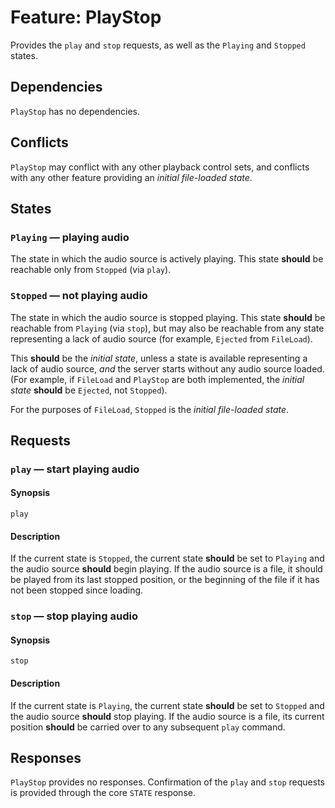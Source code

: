 # Feature: PlayStop

Provides the `play` and `stop` requests, as well as the `Playing` and
`Stopped` states.

## Dependencies

`PlayStop` has no dependencies.

## Conflicts

`PlayStop` may conflict with any other playback control sets, and
conflicts with any other feature providing an _initial file-loaded state_.

## States

### `Playing` — playing audio

The state in which the audio source is actively playing.  This state
__should__ be reachable only from `Stopped` (via `play`).

### `Stopped` — not playing audio

The state in which the audio source is stopped playing.  This state __should__
be reachable from `Playing` (via `stop`), but may also be reachable from any
state representing a lack of audio source (for example, `Ejected` from
`FileLoad`).

This __should__ be the _initial state_, unless a state is available representing
a lack of audio source, _and_ the server starts without any audio source loaded.
(For example, if `FileLoad` and `PlayStop` are both implemented, the _initial
state_ __should__ be `Ejected`, not `Stopped`).

For the purposes of `FileLoad`, `Stopped` is the _initial file-loaded state_.

## Requests

### `play` — start playing audio

#### Synopsis

`play`

#### Description

If the current state is `Stopped`, the current state __should__ be set to
`Playing` and the audio source __should__ begin playing.  If the audio source is
a file, it should be played from its last stopped position, or the beginning of
the file if it has not been stopped since loading.

### `stop` — stop playing audio

#### Synopsis

`stop`

#### Description

If the current state is `Playing`, the current state __should__ be set to
`Stopped` and the audio source __should__ stop playing.  If the audio source
is a file, its current position __should__ be carried over to any subsequent
`play` command.

## Responses

`PlayStop` provides no responses.  Confirmation of the `play` and `stop`
requests is provided through the core `STATE` response.
